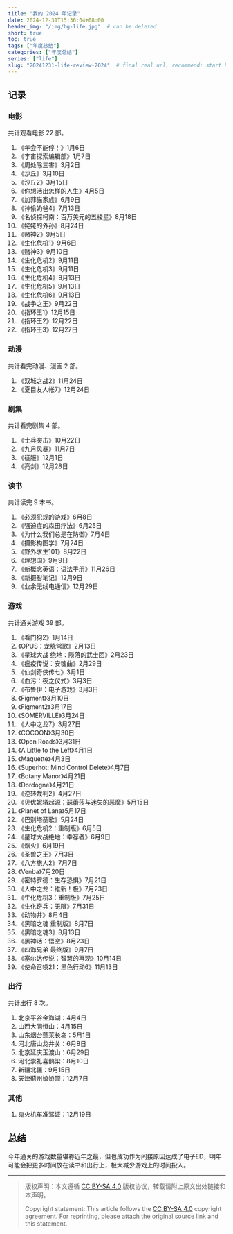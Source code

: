 ```yaml
---
title: "我的 2024 年记录"
date: 2024-12-31T15:36:04+08:00
header_img: "/img/bg-life.jpg"  # can be deleted
short: true
toc: true
tags: ["年度总结"]
categories: ["年度总结"]
series: ["life"]
slug: "20241231-life-review-2024"  # final real url, recommend: start by date, follow lower case words with hyphen splitter. E.g., `20230316-text-title`
---
```


## 记录

### 电影

共计观看电影 22 部。

1. 《年会不能停！》1月6日
2. 《宇宙探索编辑部》1月7日
3. 《周处除三害》3月2日
4. 《沙丘》3月10日
5. 《沙丘2》3月15日
6. 《你想活出怎样的人生》4月5日
7. 《加菲猫家族》6月9日
8. 《神偷奶爸4》7月13日
9. 《名侦探柯南：百万美元的五棱星》8月18日
10. 《姥姥的外孙》8月24日
11. 《赌神2》9月5日
12. 《生化危机1》9月6日
13. 《赌神3》9月10日
14. 《生化危机2》9月11日
15. 《生化危机3》9月11日
16. 《生化危机4》9月13日
17. 《生化危机5》9月13日
18. 《生化危机6》9月13日
19. 《战争之王》9月22日
20. 《指环王1》12月15日
21. 《指环王2》12月22日
22. 《指环王3》12月27日

### 动漫

共计看完动漫、漫画 2 部。

1. 《双城之战2》11月24日
2. 《夏目友人帐7》12月24日

### 剧集

共计看完剧集 4 部。

1. 《士兵突击》10月22日
2. 《九月风暴》11月7日
3. 《征服》12月1日
4. 《亮剑》12月28日

### 读书

共计读完 9 本书。

1. 《必须犯规的游戏》6月8日
2. 《强迫症的森田疗法》6月25日
3. 《为什么我们总是在防御》7月4日
4. 《摄影构图学》7月24日
5. 《野外求生101》8月22日
6. 《理想国》9月9日
7. 《新概念英语：语法手册》11月26日
8. 《新摄影笔记》12月9日
9. 《业余无线电通信》12月29日

### 游戏

共计通关游戏 39 部。

1. 《看门狗2》1月14日
2. 《OPUS：龙脉常歌》2月13日
3. 《星球大战 绝地：陨落的武士团》2月23日
4. 《瘟疫传说：安魂曲》2月29日
5. 《仙剑奇侠传七》3月1日
6. 《血污：夜之仪式》3月3日
7. 《布鲁伊：电子游戏》3月3日
8. 《Figment》3月10日
9. 《Figment2》3月17日
10. 《SOMERVILLE》3月24日
11. 《人中之龙7》3月27日
12. 《COCOON》3月30日
13. 《Open Roads》3月31日
14. 《A Little to the Left》4月1日
15. 《Maquette》4月3日
16. 《Superhot: Mind Control Delete》4月7日
17. 《Botany Manor》4月21日
18. 《Dordogne》4月21日
19. 《逆转裁判2》4月27日
20. 《贝优妮塔起源：瑟蕾莎与迷失的恶魔》5月15日
21. 《Planet of Lana》5月17日
22. 《巴别塔圣歌》5月24日
23. 《生化危机2：重制版》6月5日
24. 《星球大战绝地：幸存者》6月9日
25. 《烟火》6月19日
26. 《圣兽之王》7月3日
27. 《八方旅人2》7月7日
28. 《Venba》7月20日
29. 《密特罗德：生存恐惧》7月21日
30. 《人中之龙：维新！极》7月23日
31. 《生化危机3：重制版》7月25日
32. 《生化奇兵：无限》7月31日
33. 《动物井》8月4日
34. 《黑暗之魂 重制版》8月7日
35. 《黑暗之魂3》8月13日
36. 《黑神话：悟空》8月23日
37. 《四海兄弟 最终版》9月7日
38. 《塞尔达传说：智慧的再现》10月14日
39. 《使命召唤21：黑色行动6》11月13日

### 出行

共计出行 8 次。

1. 北京平谷金海湖：4月4日
2. 山西大同恒山：4月15日
3. 山东烟台蓬莱长岛：5月1日
4. 河北唐山龙井关：6月8日
5. 北京延庆玉渡山：6月29日
6. 河北崇礼喜鹊梁：8月10日
7. 新疆北疆：9月15日
8. 天津蓟州娘娘顶：12月7日

### 其他

1. 鬼火机车准驾证：12月19日

## 总结

今年通关的游戏数量堪称近年之最，但也成功作为间接原因达成了电子ED，明年可能会把更多时间放在读书和出行上，极大减少游戏上的时间投入。

---

> 版权声明：本文遵循 [CC BY-SA 4.0](https://creativecommons.org/licenses/by-sa/4.0/deed.zh) 版权协议，转载请附上原文出处链接和本声明。
>
> Copyright statement: This article follows the [CC BY-SA 4.0](https://creativecommons.org/licenses/by-sa/4.0/deed.en) copyright agreement. For reprinting, please attach the original source link and this statement.

